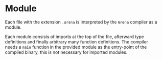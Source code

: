 # Module

Each file with the extension `.arena` is interpreted by the `Arena` compiler as a module.

Each module consists of imports at the top of the file, afterward type definitions and finally arbitrary many function definitions. The compiler needs a `main` function in the provided module as the entry-point of the compiled binary, this is not necessary for imported modules.
